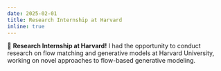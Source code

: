 ```yaml
---
date: 2025-02-01
title: Research Internship at Harvard
inline: true
---
```


🔬 **Research Internship at Harvard!** I had the opportunity to conduct research on flow matching and generative models at Harvard University, working on novel approaches to flow-based generative modeling.

